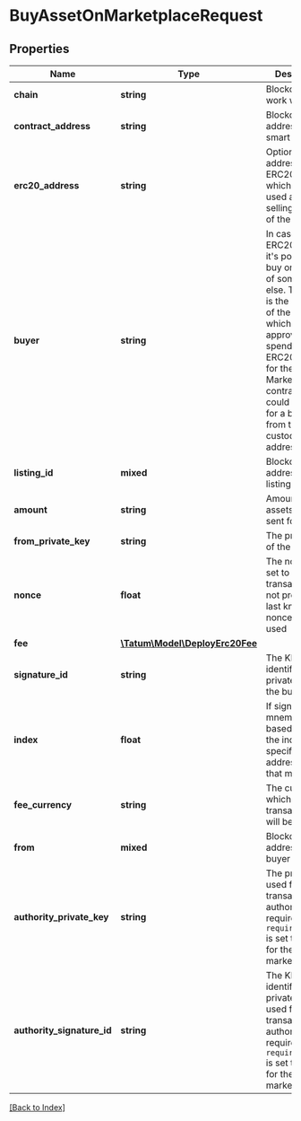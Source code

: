 # BuyAssetOnMarketplaceRequest

## Properties

Name | Type | Description | Notes
------------ | ------------- | ------------- | -------------
**chain** | **string** | Blockchain to work with. |
**contract_address** | **string** | Blockchain address of the smart contract |
**erc20_address** | **string** | Optional address of the ERC20 token, which will be used as a selling currency of the NFT. | [optional]
**buyer** | **string** | In case of the ERC20 listing, it's possible to buy on behalf of someone else. This value is the address of the buyer, which should approve spending of the ERC20 tokens for the Marketplace contract. This could be used for a buying from the custodial wallet address. | [optional]
**listing_id** | **mixed** | Blockchain address of the listing |
**amount** | **string** | Amount of the assets to be sent for buying. |
**from_private_key** | **string** | The private key of the buyer |
**nonce** | **float** | The nonce to be set to the transaction; if not present, the last known nonce will be used | [optional]
**fee** | [**\Tatum\Model\DeployErc20Fee**](DeployErc20Fee.md) |  | [optional]
**signature_id** | **string** | The KMS identifier of the private key of the buyer |
**index** | **float** | If signatureId is mnemonic-based, this is the index to the specific address from that mnemonic. | [optional]
**fee_currency** | **string** | The currency in which the transaction fee will be paid |
**from** | **mixed** | Blockchain address of the buyer |
**authority_private_key** | **string** | The private key used for signing transactions as authority; required if <code>requiresSignOff</code> is set to "true" for the marketplace | [optional]
**authority_signature_id** | **string** | The KMS identifier of the private key used for signing transactions as authority; required if <code>requiresSignOff</code> is set to "true" for the marketplace | [optional]

[[Back to Index]](../index.md)

